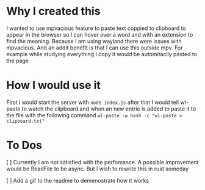 # Why I created this

I wanted to use mpvacious feature to paste text coppied to clipboard to appear
in the browser so I can hover over a word and with an extension to find the
meaning. Because I am using wayland there were issues with mpvacious. And
an addit benefit is that I can use this outside mpv. For example while studying
everything I copy it would be automitaclly pasted to the page

# How I would use it

First i would start the server with `node index.js` after that I would tell
wl-paste to watch the clipboard and when an new entrie is added to paste it to
the file with the following command `wl-paste -w bash -c "wl-paste > clipboard.txt"`

# To Dos

[ ] Currently I am not satisfied with the perfomance. A possible improvement
would be ReadFile to be async. But I wish to rewrite this in rust someday

[ ] Add a gif to the readme to demenostrate how it works
